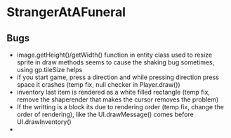 # StrangerAtAFuneral

## Bugs

- image.getHeight()/getWidth() function in entity class used to resize sprite in draw methods seems to cause the shaking bug sometimes, using gp.tileSize helps
- if you start game, press a direction and while pressing direction press space it crashes (temp fix, null checker in Player.draw())
- inventory last item is rendered as a white filled rectangle (temp fix, remove the shaperender that makes the cursor removes the problem)
- If the writting is a block its due to rendering order (temp fix, change the order of rendering), like the UI.drawMessage() comes before UI.drawInventory()
- 



